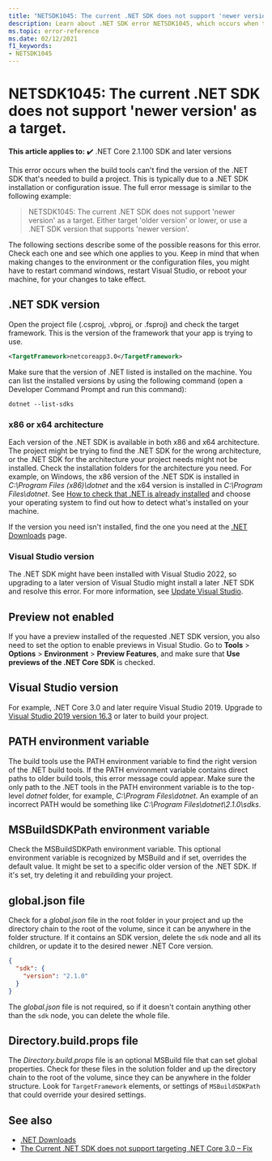 ```yaml
---
title: "NETSDK1045: The current .NET SDK does not support 'newer version' as a target."
description: Learn about .NET SDK error NETSDK1045, which occurs when the build tools can't find the requested version of the .NET SDK.
ms.topic: error-reference
ms.date: 02/12/2021
f1_keywords:
- NETSDK1045
---
```

# NETSDK1045: The current .NET SDK does not support 'newer version' as a target.

**This article applies to:** ✔️ .NET Core 2.1.100 SDK and later versions

This error occurs when the build tools can't find the version of the .NET SDK that's needed to build a project. This is typically due to a .NET SDK installation or configuration issue. The full error message is similar to the following example:

> NETSDK1045: The current .NET SDK does not support 'newer version' as a target. Either target 'older version' or lower, or use a .NET SDK version that supports 'newer version'.

The following sections describe some of the possible reasons for this error. Check each one and see which one applies to you. Keep in mind that when making changes to the environment or the configuration files, you might have to restart command windows, restart Visual Studio, or reboot your machine, for your changes to take effect.

## .NET SDK version

Open the project file (.csproj, .vbproj, or .fsproj) and check the target framework. This is the version of the framework that your app is trying to use.

```xml
<TargetFramework>netcoreapp3.0</TargetFramework>
```

Make sure that the version of .NET listed is installed on the machine. You can list the installed versions by using the following command (open a Developer Command Prompt and run this command):

```dotnetcli
dotnet --list-sdks
```

### x86 or x64 architecture

Each version of the .NET SDK is available in both x86 and x64 architecture. The project might be trying to find the .NET SDK for the wrong architecture, or the .NET SDK for the architecture your project needs might not be installed. Check the installation folders for the architecture you need. For example, on Windows, the x86 version of the .NET SDK is installed in *C:\Program Files (x86)\dotnet* and the x64 version is installed in *C:\Program Files\dotnet*. See [How to check that .NET is already installed](../../install/how-to-detect-installed-versions.md) and choose your operating system to find out how to detect what's installed on your machine.

If the version you need isn't installed, find the one you need at the [.NET Downloads](https://dotnet.microsoft.com/download/dotnet) page.

### Visual Studio version

The .NET SDK might have been installed with Visual Studio 2022, so upgrading to a later version of Visual Studio might install a later .NET SDK and resolve this error. For more information, see [Update Visual Studio](/visualstudio/install/update-visual-studio).

## Preview not enabled

If you have a preview installed of the requested .NET SDK version, you also need to set the option to enable previews in Visual Studio. Go to **Tools** > **Options** > **Environment** > **Preview Features**, and make sure that **Use previews of the .NET Core SDK** is checked.

## Visual Studio version

For example, .NET Core 3.0 and later require Visual Studio 2019. Upgrade to [Visual Studio 2019 version 16.3](https://visualstudio.microsoft.com/downloads) or later to build your project.

## PATH environment variable

The build tools use the PATH environment variable to find the right version of the .NET build tools. If the PATH environment variable contains direct paths to older build tools, this error message could appear. Make sure the only path to the .NET tools in the PATH environment variable is to the top-level *dotnet* folder, for example, *C:\Program Files\dotnet*. An example of an incorrect PATH would be something like *C:\Program Files\dotnet\2.1.0\sdks*.

## MSBuildSDKPath environment variable

Check the MSBuildSDKPath environment variable. This optional environment variable is recognized by MSBuild and if set, overrides the default value. It might be set to a specific older version of the .NET SDK. If it's set, try deleting it and rebuilding your project.

## global.json file

Check for a *global.json* file in the root folder in your project and up the directory chain to the root of the volume, since it can be anywhere in the folder structure. If it contains an SDK version, delete the `sdk` node and all its children, or update it to the desired newer .NET Core version.

```json
{
  "sdk": {
    "version": "2.1.0"
  }
}
```

The *global.json* file is not required, so if it doesn't contain anything other than the `sdk` node, you can delete the whole file.

## Directory.build.props file

The *Directory.build.props* file is an optional MSBuild file that can set global properties. Check for these files in the solution folder and up the directory chain to the root of the volume, since they can be anywhere in the folder structure. Look for `TargetFramework` elements, or settings of `MSBuildSDKPath` that could override your desired settings.

## See also

- [.NET Downloads](https://dotnet.microsoft.com/download/dotnet)
- [The Current .NET SDK does not support targeting .NET Core 3.0 – Fix](https://www.ryadel.com/current-net-sdk-not-support-net-core-3-0-fix/)
